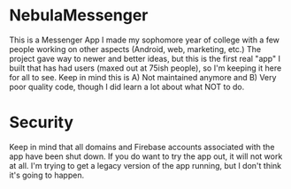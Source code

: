 # NebulaMessenger
This is a Messenger App I made my sophomore year of college with a few people working on other aspects (Android, web, marketing, etc.) The project gave way to newer and better ideas, but this is the first real "app" I built that has had users (maxed out at 75ish people), so I'm keeping it here for all to see. Keep in mind this is A) Not maintained anymore and B) Very poor quality code, though I did learn a lot about what NOT to do.

# Security
Keep in mind that all domains and Firebase accounts associated with the app have been shut down. If you do want to try the app out, it will not work at all. I'm trying to get a legacy version of the app running, but I don't think it's going to happen.
